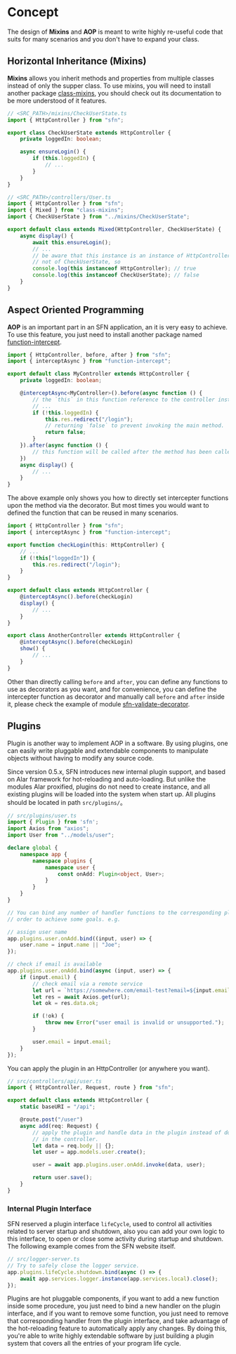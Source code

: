 <!-- title: Mixins and AOP; order: 18 -->
# Concept

The design of **Mixins** and **AOP** is meant to write highly re-useful code 
that suits for many scenarios and you don't have to expand your class.

## Horizontal Inheritance (Mixins)

**Mixins** allows you inherit methods and properties from multiple classes 
instead of only the supper class. To use mixins, you will need to install 
another package [class-mixins](https://github.com/hyurl/class-mixins), you 
should check out its documentation to be more understood of it features.

```typescript
// <SRC_PATH>/mixins/CheckUserState.ts
import { HttpController } from "sfn";

export class CheckUserState extends HttpController {
    private loggedIn: boolean;

    async ensureLogin() {
        if (this.loggedIn) {
            // ...
        }
    }
}
```

```typescript
// <SRC_PATH>/controllers/User.ts
import { HttpController } from "sfn";
import { Mixed } from "class-mixins";
import { CheckUserState } from "../mixins/CheckUserState";

export default class extends Mixed(HttpController, CheckUserState) {
    async display() {
        await this.ensureLogin();
        // ...
        // be aware that this instance is an instance of HttpController, but 
        // not of CheckUserState, so
        console.log(this instanceof HttpController); // true
        console.log(this instanceof CheckUserState); // false
    }
}
```

## Aspect Oriented Programming

**AOP** is an important part in an SFN application, an it is very easy to 
achieve. To use this feature, you just need to install another package named 
[function-intercept](https://github.com/hyurl/function-intercept).

```typescript
import { HttpController, before, after } from "sfn";
import { interceptAsync } from "function-intercept";

export default class MyController extends HttpController {
    private loggedIn: boolean;

    @interceptAsync<MyController>().before(async function () {
        // the `this` in this function reference to the controller instance
        // ...
        if (!this.loggedIn) {
            this.res.redirect("/login");
            // returning `false` to prevent invoking the main method.
            return false;
        }
    }).after(async function () {
        // this function will be called after the method has been called
    })
    async display() {
        // ...
    }
}
```

The above example only shows you how to directly set intercepter functions upon 
the method via the decorator. But most times you would want to defined the 
function that can be reused in many scenarios.

```typescript
import { HttpController } from "sfn";
import { interceptAsync } from "function-intercept";

export function checkLogin(this: HttpController) {
    // ...
    if (!this["loggedIn"]) {
        this.res.redirect("/login");
    }
}

export default class extends HttpController {
    @interceptAsync().before(checkLogin)
    display() {
        // ...
    }
}

export class AnotherController extends HttpController {
    @interceptAsync().before(checkLogin)
    show() {
        // ...
    }
}
```

Other than directly calling `before` and `after`, you can define any functions 
to use as decorators as you want, and for convenience, you can define the 
intercepter function as decorator and manually call `before` and `after` inside 
it, please check the example of module 
[sfn-validate-decorator](https://github.com/hyurl/sfn-validate-decorator).

## Plugins

Plugin is another way to implement AOP in a software. By using plugins, one can 
easily write pluggable and extendable components to manipulate objects without 
having to modify any source code.

Since version 0.5.x, SFN introduces new internal plugin support, and based on 
Alar framework for hot-reloading and auto-loading. But unlike the modules Alar 
proxified, plugins do not need to create instance, and all existing plugins will
be loaded into the system when start up. All plugins should be located in path
`src/plugins/`。

```typescript
// src/plugins/user.ts
import { Plugin } from 'sfn';
import Axios from "axios";
import User from "../models/user";

declare global {
    namespace app {
        namespace plugins {
            namespace user {
                const onAdd: Plugin<object, User>;
            }
        }
    }
}

// You can bind any number of handler functions to the corresponding plugin in 
// order to achieve some goals. e.g.

// assign user name
app.plugins.user.onAdd.bind((input, user) => {
    user.name = input.name || "Joe";
});

// check if email is available
app.plugins.user.onAdd.bind(async (input, user) => {
    if (input.email) {
        // check email via a remote service
        let url = `https://somewhere.com/email-test?email=${input.email}`;
        let res = await Axios.get(url);
        let ok = res.data.ok;

        if (!ok) {
            throw new Error("user email is invalid or unsupported.");
        }

        user.email = input.email;
    }
});
```

You can apply the plugin in an HttpController (or anywhere you want).

```typescript
// src/controllers/api/user.ts
import { HttpController, Request, route } from "sfn";

export default class extends HttpController {
    static baseURI = "/api";

    @route.post("/user")
    async add(req: Request) {
        // apply the plugin and handle data in the plugin instead of doing it 
        // in the controller.
        let data = req.body || {};
        let user = app.models.user.create();

        user = await app.plugins.user.onAdd.invoke(data, user);

        return user.save();
    }
}
```

### Internal Plugin Interface

SFN reserved a plugin interface `lifeCycle`, used to control all activities
related to server startup and shutdown, also you can add your own logic to this 
interface, to open or close some activity during startup and shutdown. The
following example comes from the SFN website itself.

```typescript
// src/logger-server.ts
// Try to safely close the logger service.
app.plugins.lifeCycle.shutdown.bind(async () => {
    await app.services.logger.instance(app.services.local).close();
});
```

Plugins are hot pluggable components, if you want to add a new function inside 
some procedure, you just need to bind a new handler on the plugin interface, and
if you want to remove some function, you just need to remove that corresponding 
handler from the plugin interface, and take advantage of the hot-reloading 
feature to automatically apply any changes. By doing this, you're able to write 
highly extendable software by just building a plugin system that covers all the
entries of your program life cycle.
